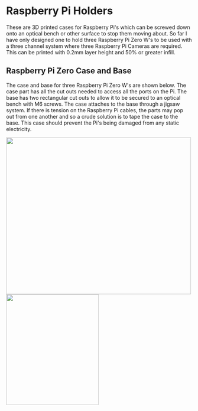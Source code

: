 # Raspberry Pi Holders

These are 3D printed cases for Raspberry Pi's which can be screwed down onto an optical bench or other surface to stop them moving about. So far I have only designed one to hold three Raspberry Pi Zero W's to be used with a three channel system where three Raspberry Pi Cameras are required. This can be printed with 0.2mm layer height and 50% or greater infill.

## Raspberry Pi Zero Case and Base

The case and base for three Raspberry Pi Zero W's are shown below. The case part has all the cut outs needed to access all the ports on the Pi. The base has two rectangular cut outs to allow it to be secured to an optical bench with M6 screws. The case attaches to the base through a jigsaw system. If there is tension on the Raspberry Pi cables, the parts may pop out from one another and so a crude solution is to tape the case to the base. This case should prevent the Pi's being damaged from any static electricity.

<img src="https://github.com/NanoBioPhotonics-Strathclyde/M4-MultiModal-Modular-Microscopy/blob/main/Images/RaspberryPiHolders.png" height=425 width=500>

<img src="https://github.com/NanoBioPhotonics-Strathclyde/M4-MultiModal-Modular-Microscopy/blob/main/Images/RaspberryPiHolders2.png" height=300 width=250>

